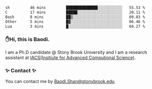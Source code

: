<!--START_SECTION:waka-->

```txt
sh         46 mins         ██████████████░░░░░░░░░░░   55.53 %
C          17 mins         █████░░░░░░░░░░░░░░░░░░░░   20.11 %
Bash       8 mins          ██▒░░░░░░░░░░░░░░░░░░░░░░   09.83 %
Other      5 mins          █▓░░░░░░░░░░░░░░░░░░░░░░░   06.46 %
Lua        3 mins          █░░░░░░░░░░░░░░░░░░░░░░░░   04.27 %
```

<!--END_SECTION:waka-->

### ✋Hi, this is Baodi. 

I am a Ph.D candidate @ Stony Brook University and I am a research assistant at [IACS(Insitiute for Advanced Computional Science)](https://iacs.stonybrook.edu/).

### ✨ Contact ✨

You can contact me by [Baodi.Shan@stonybrook.edu](mailto:Baodi.Shan@stonybrook.edu)





<!--
[![Anurag's GitHub stats](https://github-readme-stats.vercel.app/api?username=lwshanbd&theme=jolly&show_icons=true&count_private=true&include_all_commits=true)](https://github.com/anuraghazra/github-readme-stats)
**lwshanbd/lwshanbd** is a ✨ _special_ ✨ repository because its `README.md` (this file) appears on your GitHub profile.

Here are some ideas to get you started:

- 🔭 I’m currently working on ...
- 🌱 I’m currently learning ...
- 👯 I’m looking to collaborate on ...
- 🤔 I’m looking for help with ...
- 💬 Ask me about ...
- 📫 How to reach me: ...
- 😄 Pronouns: ...
- ⚡ Fun fact: ...
-->
